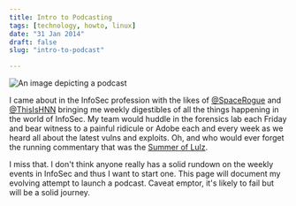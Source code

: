 ```yaml
---
title: Intro to Podcasting
tags: [technology, howto, linux]
date: "31 Jan 2014"
draft: false
slug: "intro-to-podcast"

---
```


![An image depicting a podcast](http://www.arktimes.com/binary/dc71/1307133648-podcast.png)

I came about in the InfoSec profession with the likes of [@SpaceRogue](http://twitter.com/spacerog) and [@ThisIsHNN](http://twitter.com/thisishnn) bringing me weekly digestibles of all the things happening in the world of InfoSec. My team would huddle in the forensics lab each Friday and bear witness to a painful ridicule or Adobe each and every week as we heard all about the latest vulns and exploits. Oh, and who would ever forget the running commentary that was the [Summer of Lulz](http://en.wikipedia.org/wiki/LulzSec).

I miss that. I don't think anyone really has a solid rundown on the weekly events in InfoSec and thus I want to start one. This page will document my evolving attempt to launch a podcast. Caveat emptor, it's likely to fail but will be a solid journey.
